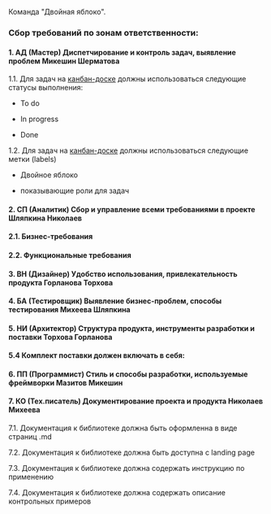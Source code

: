 Команда "Двойная яблоко".

### Сбор требований по зонам ответственности:
#### 1. АД (Мастер)	Диспетчирование и контроль задач, выявление проблем	Микешин	Шерматова
1.1. Для задач на [канбан-доске](https://github.com/stankin/oop-stat/projects/2) должны использоваться следующие статусы выполнения:

- To do

- In progress

- Done

1.2. Для задач на [канбан-доске](https://github.com/stankin/oop-stat/projects/2) должны использоваться следующие метки (labels)

- Двойное яблоко

- показывающие роли для задач

#### 2. СП (Аналитик)	Сбор и управление всеми требованиями в проекте	Шляпкина	Николаев
#### 2.1. Бизнес-требования

#### 2.2. Функциональные требования

#### 3. ВН (Дизайнер)	Удобство использования, привлекательность продукта	Горланова	Торхова

#### 4. БА (Тестировщик)	Выявление бизнес-проблем, способы тестирования	Михеева	Шляпкина

#### 5. НИ (Архитектор)	Структура продукта, инструменты разработки и поставки	Торхова	Горланова

#### 5.4 Комплект поставки должен включать в себя:

#### 6. ПП (Программист)	Стиль и способы разработки, используемые фреймворки	Мазитов	Микешин


#### 7. КО (Тех.писатель)	Документирование проекта и продукта	Николаев	Михеева

7.1. Документация к библиотеке должна быть оформленна в виде страниц .md

7.2. Документация к библиотеке должна быть доступна с landing page

7.3. Документация к библиотеке должна содержать инструкцию по применению

7.4. Документация к библиотеке должна содержать описание контрольных примеров
